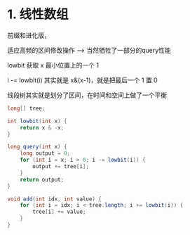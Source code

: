 # 1. 线性数组

前缀和进化版，

适应高频的区间修改操作 --> 当然牺牲了一部分的query性能

lowbit 获取 x 最小位置上的一个 1

i -= lowbit(i) 其实就是 x&(x-1)，就是把最后一个 1 置 0

线段树其实就是划分了区间，在时间和空间上做了一个平衡

```java
long[] tree;

int lowbit(int x) {
    return x & -x;
}

long query(int x) {
    long output = 0;
    for (int i = x; i > 0; i -= lowbit(i)) {
        output += tree[i];
    }
    return output;
}

void add(int idx, int value) {
    for (int i = idx; i < tree.length; i += lowbit(i)) {
        tree[i] += value;
    }
}
```
